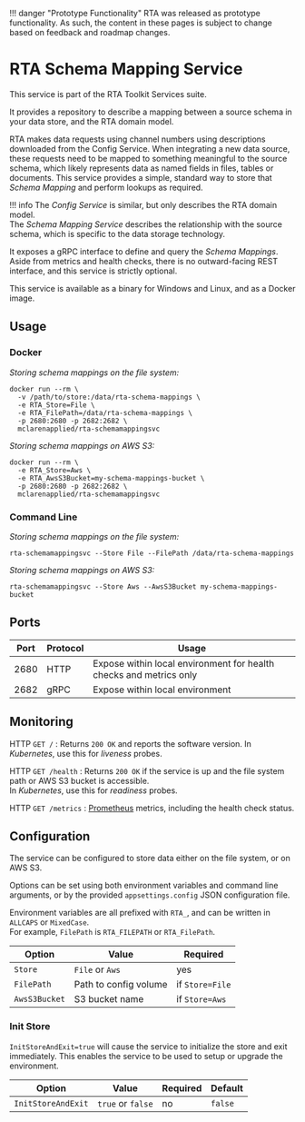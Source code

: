 
!!! danger "Prototype Functionality"
    RTA was released as prototype functionality. As such, the content in these pages is subject to change based on feedback and roadmap changes.
# RTA Schema Mapping Service

This service is part of the RTA Toolkit Services suite.

It provides a repository to describe a mapping between a source schema in your data store, and the RTA domain model.

RTA makes data requests using channel numbers using descriptions downloaded from the Config Service.
When integrating a new data source, these requests need to be mapped to something meaningful to the source schema, which likely represents data as named fields in files, tables or documents.
This service provides a simple, standard way to store that _Schema Mapping_ and perform lookups as required.

!!! info
    The _Config Service_ is similar, but only describes the RTA domain model.  
    The _Schema Mapping Service_ describes the relationship with the source schema, which is specific to the data storage technology.

It exposes a gRPC interface to define and query the _Schema Mappings_.
Aside from metrics and health checks, there is no outward-facing REST interface, and this service is strictly optional.

This service is available as a binary for Windows and Linux, and as a Docker image.

## Usage

### Docker

_Storing schema mappings on the file system:_
```
docker run --rm \
  -v /path/to/store:/data/rta-schema-mappings \
  -e RTA_Store=File \
  -e RTA_FilePath=/data/rta-schema-mappings \
  -p 2680:2680 -p 2682:2682 \
  mclarenapplied/rta-schemamappingsvc
```

_Storing schema mappings on AWS S3:_
```
docker run --rm \
  -e RTA_Store=Aws \
  -e RTA_AwsS3Bucket=my-schema-mappings-bucket \
  -p 2680:2680 -p 2682:2682 \
  mclarenapplied/rta-schemamappingsvc
```

### Command Line

_Storing schema mappings on the file system:_
```
rta-schemamappingsvc --Store File --FilePath /data/rta-schema-mappings
```

_Storing schema mappings on AWS S3:_
```
rta-schemamappingsvc --Store Aws --AwsS3Bucket my-schema-mappings-bucket
```

## Ports

| Port | Protocol   | Usage                                                              |
|------|------------|--------------------------------------------------------------------|
| 2680 | HTTP       | Expose within local environment for health checks and metrics only |
| 2682 | gRPC       | Expose within local environment                                    |

## Monitoring

HTTP `GET /`
: Returns `200 OK` and reports the software version.
  In _Kubernetes_, use this for _liveness_ probes.

HTTP `GET /health`
: Returns `200 OK` if the service is up and the file system path or AWS S3 bucket is accessible.  
  In _Kubernetes_, use this for _readiness_ probes.

HTTP `GET /metrics`
: [Prometheus](https://prometheus.io/) metrics, including the health check status.

## Configuration

The service can be configured to store data either on the file system, or on AWS S3.

Options can be set using both environment variables and command line arguments, or by the provided `appsettings.config` JSON configuration file.

Environment variables are all prefixed with `RTA_`, and can be written in `ALLCAPS` or `MixedCase`.  
For example, `FilePath` is `RTA_FILEPATH` or `RTA_FilePath`.

| Option               | Value                       | Required        |
|----------------------|-----------------------------|-----------------|
| `Store`              | `File` or `Aws`             | yes             |             
| `FilePath`           | Path to config volume       | if `Store=File` |
| `AwsS3Bucket`        | S3 bucket name              | if `Store=Aws`  |

### Init Store

`InitStoreAndExit=true` will cause the service to initialize the store and exit immediately.
This enables the service to be used to setup or upgrade the environment.

| Option               | Value                       |Required | Default |
|----------------------|-----------------------------|---------|---------|
| `InitStoreAndExit`   | `true` or `false`           | no      | `false` |
